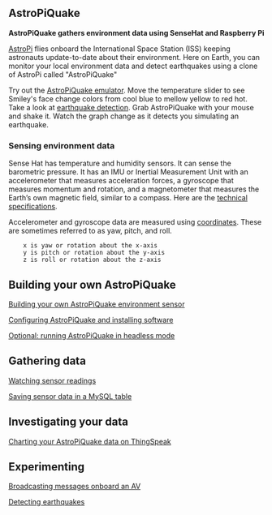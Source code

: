 ## AstroPiQuake

<b>AstroPiQuake gathers environment data using SenseHat and Raspberry Pi</b>

[AstroPi](https://www.nasa.gov/mission_pages/station/research/experiments/explorer/Investigation.html?#id=7534) flies onboard the International Space Station (ISS) keeping astronauts update-to-date about their environment.  Here on Earth, you can monitor your local environment data and detect earthquakes using a clone of AstroPi called "AstroPiQuake"

Try out the [AstroPiQuake emulator](https://trinket.io/python/9c2e984979).  Move the temperature slider to see Smiley's face change colors from cool blue to mellow yellow to red hot.  Take a look at [earthquake detection](https://trinket.io/python/86417fad20).  Grab AstroPiQuake with your mouse and shake it.  Watch the graph change as it detects you simulating an earthquake.

### Sensing environment data

Sense Hat has temperature and humidity sensors.  It can sense the barometric pressure.  It has an IMU or Inertial Measurement Unit with an accelerometer that measures acceleration forces, a gyroscope that measures momentum and rotation, and a magnetometer that measures the Earth’s own magnetic field, similar to a compass.  Here are the [technical specifications](SenseHatSpecs.md).

Accelerometer and gyroscope data are measured using [coordinates](https://en.wikipedia.org/wiki/Euler_angles).  These are sometimes referred to as yaw, pitch, and roll.

        x is yaw or rotation about the x-axis
        y is pitch or rotation about the y-axis
        z is roll or rotation about the z-axis


## Building your own AstroPiQuake

[Building your own AstroPiQuake environment sensor](BuildIT.md)

[Configuring AstroPiQuake and installing software](InstallIT.md)

[Optional:  running AstroPiQuake in headless mode](Headless.md)

## Gathering data

<a href="viewAstroPiQuake.md">Watching sensor readings</a>

<a href="https://github.com/NelsonPython/DriveI5/blob/master/PublicRadio/AstroPiQuakeTable.md">Saving sensor data in a MySQL table</a>

## Investigating your data

[Charting your AstroPiQuake data on ThingSpeak](https://thingspeak.com/channels/865101)

## Experimenting

[Broadcasting messages onboard an AV](https://github.com/NelsonPython/DriveI5)

[Detecting earthquakes](https://www.kaggle.com/nelsondata/confirming-earthquake-detection)

